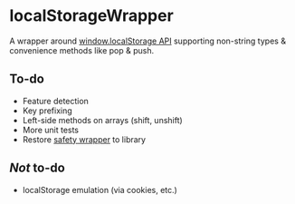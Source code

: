 # localStorageWrapper

A wrapper around [window.localStorage API][1] supporting non-string types & convenience methods like pop & push.

## To-do
- Feature detection
- Key prefixing
- Left-side methods on arrays (shift, unshift)
- More unit tests
- Restore [safety wrapper][2] to library

## *Not* to-do
- localStorage emulation (via cookies, etc.)

[1]: http://dev.w3.org/html5/webstorage/#storage
[2]: http://coffeescript.org/#lexical_scope